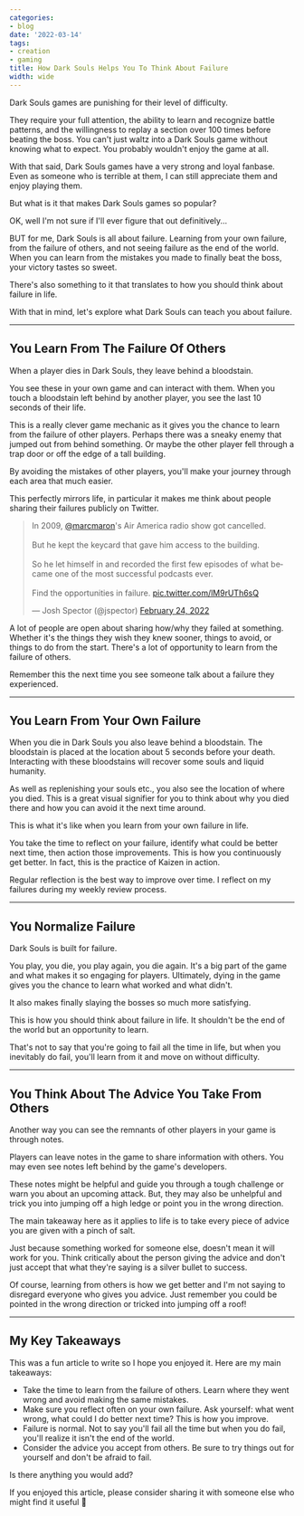 ```yaml
---
categories:
- blog
date: '2022-03-14'
tags:
- creation
- gaming
title: How Dark Souls Helps You To Think About Failure
width: wide
---
```


Dark Souls games are punishing for their level of difficulty. 

They require your full attention, the ability to learn and recognize battle patterns, and the willingness to replay a section over 100 times before beating the boss. You can't just waltz into a Dark Souls game without knowing what to expect. You probably wouldn't enjoy the game at all.

With that said, Dark Souls games have a very strong and loyal fanbase. Even as someone who is terrible at them, I can still appreciate them and enjoy playing them.

But what is it that makes Dark Souls games so popular? 

OK, well I'm not sure if I'll ever figure that out definitively... 

BUT for me, Dark Souls is all about failure. Learning from your own failure, from the failure of others, and not seeing failure as the end of the world. When you can learn from the mistakes you made to finally beat the boss, your victory tastes so sweet.

There's also something to it that translates to how you should think about failure in life.

With that in mind, let's explore what Dark Souls can teach you about failure.

---

## You Learn From The Failure Of Others

When a player dies in Dark Souls, they leave behind a bloodstain.

You see these in your own game and can interact with them. When you touch a bloodstain left behind by another player, you see the last 10 seconds of their life.

This is a really clever game mechanic as it gives you the chance to learn from the failure of other players. Perhaps there was a sneaky enemy that jumped out from behind something. Or maybe the other player fell through a trap door or off the edge of a tall building.

By avoiding the mistakes of other players, you'll make your journey through each area that much easier.

This perfectly mirrors life, in particular it makes me think about people sharing their failures publicly on Twitter.

<blockquote class="twitter-tweet"><p lang="en" dir="ltr">In 2009, <a href="https://twitter.com/marcmaron?ref_src=twsrc%5Etfw">@marcmaron</a>&#39;s Air America radio show got cancelled.<br><br>But he kept the keycard that gave him access to the building.<br><br>So he let himself in and recorded the first few episodes of what became one of the most successful podcasts ever.<br><br>Find the opportunities in failure. <a href="https://t.co/lM9rUTh6sQ">pic.twitter.com/lM9rUTh6sQ</a></p>&mdash; Josh Spector (@jspector) <a href="https://twitter.com/jspector/status/1496925603030716421?ref_src=twsrc%5Etfw">February 24, 2022</a></blockquote> <script async src="https://platform.twitter.com/widgets.js" charset="utf-8"></script>

A lot of people are open about sharing how/why they failed at something. Whether it's the things they wish they knew sooner, things to avoid, or things to do from the start. There's a lot of opportunity to learn from the failure of others.

Remember this the next time you see someone talk about a failure they experienced.

---

## You Learn From Your Own Failure

When you die in Dark Souls you also leave behind a bloodstain. The bloodstain is placed at the location about 5 seconds before your death. Interacting with these bloodstains will recover some souls and liquid humanity.

As well as replenishing your souls etc., you also see the location of where you died. This is a great visual signifier for you to think about why you died there and how you can avoid it the next time around.

This is what it's like when you learn from your own failure in life. 

You take the time to reflect on your failure, identify what could be better next time, then action those improvements. This is how you continuously get better. In fact, this is the practice of Kaizen in action.

Regular reflection is the best way to improve over time. I reflect on my failures during my weekly review process.

---

## You Normalize Failure

Dark Souls is built for failure. 

You play, you die, you play again, you die again. It's a big part of the game and what makes it so engaging for players. Ultimately, dying in the game gives you the chance to learn what worked and what didn't. 

It also makes finally slaying the bosses so much more satisfying.

This is how you should think about failure in life. It shouldn't be the end of the world but an opportunity to learn.

That's not to say that you're going to fail all the time in life, but when you inevitably do fail, you'll learn from it and move on without difficulty.

---

## You Think About The Advice You Take From Others

Another way you can see the remnants of other players in your game is through notes.

Players can leave notes in the game to share information with others. You may even see notes left behind by the game's developers. 

These notes might be helpful and guide you through a tough challenge or warn you about an upcoming attack. But, they may also be unhelpful and trick you into jumping off a high ledge or point you in the wrong direction.

The main takeaway here as it applies to life is to take every piece of advice you are given with a pinch of salt. 

Just because something worked for someone else, doesn't mean it will work for you. Think critically about the person giving the advice and don't just accept that what they're saying is a silver bullet to success.

Of course, learning from others is how we get better and I'm not saying to disregard everyone who gives you advice. Just remember you could be pointed in the wrong direction or tricked into jumping off a roof!

---

## My Key Takeaways

This was a fun article to write so I hope you enjoyed it. Here are my main takeaways:

- Take the time to learn from the failure of others. Learn where they went wrong and avoid making the same mistakes.
- Make sure you reflect often on your own failure. Ask yourself: what went wrong, what could I do better next time? This is how you improve.
- Failure is normal. Not to say you'll fail all the time but when you do fail, you'll realize it isn't the end of the world.
- Consider the advice you accept from others. Be sure to try things out for yourself and don't be afraid to fail.

Is there anything you would add?


If you enjoyed this article, please consider sharing it with someone else who might find it useful 🤗